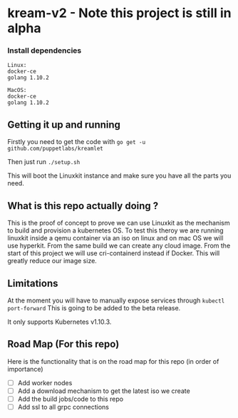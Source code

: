 # kream-v2 - Note this project is still in alpha

### Install dependencies
```
Linux:
docker-ce
golang 1.10.2

MacOS:
docker-ce
golang 1.10.2

```

## Getting it up and running 


Firstly you need to get the code with `go get -u github.com/puppetlabs/kreamlet`

Then just run `./setup.sh`

This will boot the Linuxkit instance and make sure you have all the parts you need. 
 

## What is this repo actually doing ?
This is the proof of concept to prove we can use Linuxkit as the mechanism to build and provision a kubernetes OS. To test this theroy we are running linuxkit inside a qemu container via an iso on linux and on mac OS we will use hyperkit.
From the same build we can create any cloud image. From the start of this project we will use cri-containerd instead if Docker. This will greatly reduce our image size.

## Limitations 
At the moment you will have to manually expose services through `kubectl port-forward` This is going to be added to the beta release. 

It only supports Kubernetes v1.10.3.


## Road Map (For this repo)
Here is the functionality that is on the road map for this repo (in order of importance)
 - [ ] Add worker nodes
 - [ ] Add a download mechanism to get the latest iso we create
 - [ ] Add the build jobs/code to this repo
 - [ ] Add ssl to all grpc connections
